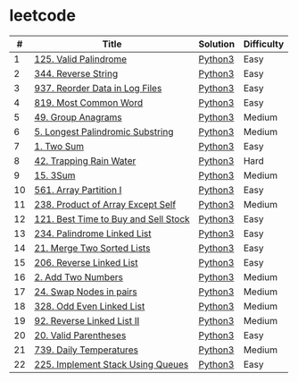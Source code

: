 # leetcode

| # | Title | Solution | Difficulty |
|---| ----- | -------- | ---------- |
|1|[125. Valid Palindrome](https://leetcode.com/problems/valid-palindrome/) | [Python3](./srcs/python3/125_valid_palindrome.py) |Easy|
|2|[344. Reverse String](https://leetcode.com/problems/reverse-string/) | [Python3](./srcs/python3/344_reverse_string.py) |Easy|
|3|[937. Reorder Data in Log Files](https://leetcode.com/problems/reorder-data-in-log-files/) | [Python3](./srcs/python3/937_reorder_data_in_log_files.py) |Easy|
|4|[819. Most Common Word](https://leetcode.com/problems/most-common-word/) | [Python3](./srcs/python3/819_most_common_word.py) |Easy|
|5|[49. Group Anagrams](https://leetcode.com/problems/group-anagrams/) | [Python3](./srcs/python3/49_group_anagrams.py) |Medium|
|6|[5. Longest Palindromic Substring](https://leetcode.com/problems/longest-palidromic-substring/) | [Python3](./srcs/python3/5_longest_palindromic_substring.py) |Medium|
|7|[1. Two Sum](https://leetcode.com/problems/two-sum/) | [Python3](./srcs/python3/1_two_sum.py) |Easy|
|8|[42. Trapping Rain Water](https://leetcode.com/problems/trapping-rain-water/) | [Python3](./srcs/python3/42_trapping_rain_water.py) |Hard|
|9|[15. 3Sum](https://leetcode.com/problems/3sum/) | [Python3](./srcs/python3/15_3sum.py) |Medium|
|10|[561. Array Partition I](https://leetcode.com/problems/array-partition-i/) | [Python3](./srcs/python3/561_array_partition_i.py) |Easy|
|11|[238. Product of Array Except Self](https://leetcode.com/problems/product-of-array-except-self/) | [Python3](./srcs/python3/238_product_of_array_except_self.py) |Medium|
|12|[121. Best Time to Buy and Sell Stock](https://leetcode.com/problems/best-time-to-buy-and-sell-stock/) | [Python3](./srcs/python3/121_best_time_to_buy_and_sell_stock.py) |Easy|
|13|[234. Palindrome Linked List](https://leetcode.com/problems/palindrome-linked-list/) | [Python3](./srcs/python3/234_palindrome_linked_list.py) |Easy|
|14|[21. Merge Two Sorted Lists](https://leetcode.com/problems/merge-two-sorted-lists/) | [Python3](./srcs/python3/21_merge_two_sorted_lists.py) |Easy|
|15|[206. Reverse Linked List](https://leetcode.com/problems/reverse-linked-list/) | [Python3](./srcs/python3/206_reverse_linked_list.py) |Easy|
|16|[2. Add Two Numbers](https://leetcode.com/problems/add-two-numbers/) | [Python3](./srcs/python3/2_add_two_numbers.py) |Medium|
|17|[24. Swap Nodes in pairs](https://leetcode.com/problems/swap-nodes-in-pairs/) | [Python3](./srcs/python3/24_swap_nodes_in_pair.py) |Medium|
|18|[328. Odd Even Linked List](https://leetcode.com/problems/odd-even-linked-list) | [Python3](./srcs/python3/328_odd_even_linked_list.py) |Medium|
|19|[92. Reverse Linked List II](https://leetcode.com/problems/reverse-linked-list-ii) | [Python3](./srcs/python3/92_reverse_linked_list_ii.py) |Medium|
|20|[20. Valid Parentheses](https://leetcode.com/problems/valid-parentheses) | [Python3](./srcs/python3/20_valid_parentheses.py) |Easy|
|21|[739. Daily Temperatures](https://leetcode.com/problems/valid-temperatures) | [Python3](./srcs/python3/739_daily_temperatures.py) |Medium|
|22|[225. Implement Stack Using Queues](https://leetcode.com/problems/implement-stack-using-queues) | [Python3](./srcs/python3/225_implement_stack_using_queues.py) |Easy|
